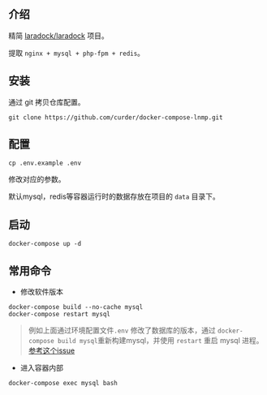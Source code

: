 ## 介绍

精简 [laradock/laradock](https://github.com/laradock/laradock) 项目。

提取 `nginx + mysql + php-fpm + redis`。


## 安装

通过 git 拷贝仓库配置。

```
git clone https://github.com/curder/docker-compose-lnmp.git
```

## 配置


```
cp .env.example .env
```

修改对应的参数。


默认mysql，redis等容器运行时的数据存放在项目的 `data` 目录下。

## 启动

```
docker-compose up -d
```



## 常用命令

- 修改软件版本

```
docker-compose build --no-cache mysql
docker-compose restart mysql
```

> 例如上面通过环境配置文件`.env` 修改了数据库的版本，通过 `docker-compose build mysql`重新构建mysql，并使用 `restart` 重启 mysql 进程。
> [参考这个issue](https://github.com/laradock/laradock/issues/1855#issuecomment-433393678)


- 进入容器内部

```
docker-compose exec mysql bash
```

